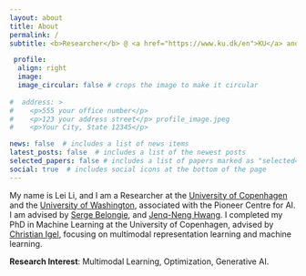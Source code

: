 ```yaml
---
layout: about
title: About
permalink: /
subtitle: <b>Researcher</b> @ <a href="https://www.ku.dk/en">KU</a> and <a href="https://www.washington.edu/">UW</a>

 profile:
  align: right
  image: 
  image_circular: false # crops the image to make it circular
  
#  address: >
#    <p>555 your office number</p>
#    <p>123 your address street</p> profile_image.jpeg
#    <p>Your City, State 12345</p>

news: false  # includes a list of news items
latest_posts: false  # includes a list of the newest posts
selected_papers: false # includes a list of papers marked as "selected={true}"
social: true  # includes social icons at the bottom of the page
---
```


  My name is Lei Li, and I am a Researcher at the [University of Copenhagen](https://www.ku.dk/en) and the [University of Washington](https://www.washington.edu/), associated with the Pioneer Centre for AI. I am advised by [Serge Belongie](https://www.belongielab.org/), and [Jenq-Neng Hwang](https://people.ece.uw.edu/hwang/). I completed my PhD in Machine Learning at the University of Copenhagen, advised by [Christian Igel](https://christian-igel.github.io/), focusing on multimodal representation learning and machine learning.
  
  <b>Research Interest</b>: Multimodal Learning, Optimization, Generative AI.
  
  
